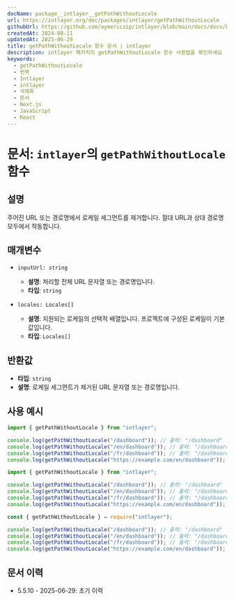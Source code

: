 ```yaml
---
docName: package__intlayer__getPathWithoutLocale
url: https://intlayer.org/doc/packages/intlayer/getPathWithoutLocale
githubUrl: https://github.com/aymericzip/intlayer/blob/main/docs/docs/ko/packages/intlayer/getPathWithoutLocale.md
createdAt: 2024-08-11
updatedAt: 2025-06-29
title: getPathWithoutLocale 함수 문서 | intlayer
description: intlayer 패키지의 getPathWithoutLocale 함수 사용법을 확인하세요
keywords:
  - getPathWithoutLocale
  - 번역
  - Intlayer
  - intlayer
  - 국제화
  - 문서
  - Next.js
  - JavaScript
  - React
---
```


# 문서: `intlayer`의 `getPathWithoutLocale` 함수

## 설명

주어진 URL 또는 경로명에서 로케일 세그먼트를 제거합니다. 절대 URL과 상대 경로명 모두에서 작동합니다.

## 매개변수

- `inputUrl: string`

  - **설명**: 처리할 전체 URL 문자열 또는 경로명입니다.
  - **타입**: `string`

- `locales: Locales[]`
  - **설명**: 지원되는 로케일의 선택적 배열입니다. 프로젝트에 구성된 로케일이 기본값입니다.
  - **타입**: `Locales[]`

## 반환값

- **타입**: `string`
- **설명**: 로케일 세그먼트가 제거된 URL 문자열 또는 경로명입니다.

## 사용 예시

```typescript codeFormat="typescript"
import { getPathWithoutLocale } from "intlayer";

console.log(getPathWithoutLocale("/dashboard")); // 출력: "/dashboard"
console.log(getPathWithoutLocale("/en/dashboard")); // 출력: "/dashboard"
console.log(getPathWithoutLocale("/fr/dashboard")); // 출력: "/dashboard"
console.log(getPathWithoutLocale("https://example.com/en/dashboard")); // 출력: "https://example.com/dashboard"
```

```javascript codeFormat="esm"
import { getPathWithoutLocale } from "intlayer";

console.log(getPathWithoutLocale("/dashboard")); // 출력: "/dashboard"
console.log(getPathWithoutLocale("/en/dashboard")); // 출력: "/dashboard"
console.log(getPathWithoutLocale("/fr/dashboard")); // 출력: "/dashboard"
console.log(getPathWithoutLocale("https://example.com/en/dashboard")); // 출력: "https://example.com/dashboard"
```

```javascript codeFormat="commonjs"
const { getPathWithoutLocale } = require("intlayer");

console.log(getPathWithoutLocale("/dashboard")); // 출력: "/dashboard"
console.log(getPathWithoutLocale("/en/dashboard")); // 출력: "/dashboard"
console.log(getPathWithoutLocale("/fr/dashboard")); // 출력: "/dashboard"
console.log(getPathWithoutLocale("https://example.com/en/dashboard")); // 출력: "https://example.com/dashboard"
```

## 문서 이력

- 5.5.10 - 2025-06-29: 초기 이력
